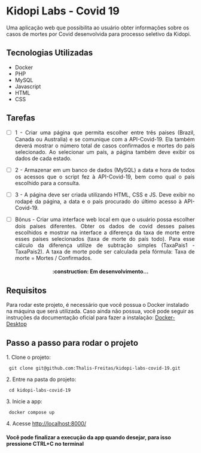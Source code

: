 # Kidopi Labs - Covid 19

Uma aplicação web que possibilita ao usuário obter informações sobre os casos de mortes por Covid desenvolvida para processo seletivo da Kidopi.

## Tecnologias Utilizadas

* Docker
* PHP
* MySQL
* Javascript
* HTML
* CSS

## Tarefas
<div align="justify">

- [ ] 1 - Criar uma página que permita escolher entre três países (Brazil, Canada ou Australia) e se comunique com a API-Covid-19. Ela também deverá mostrar o número total de casos confirmados e mortes do país selecionado. Ao selecionar um país, a página também deve exibir os dados de cada estado.

- [ ] 2 - Armazenar em um banco de dados (MySQL) a data e hora de todos os acessos que o script fez à API-Covid-19, bem como qual o país escolhido para a consulta.

- [ ] 3 - A página deve ser criada utilizando HTML, CSS e JS. Deve exibir no rodapé da página, a data e o país procurado do último acesso à API-Covid-19.

- [ ] Bônus - Criar uma interface web local em que o usuário possa escolher dois países diferentes. Obter os dados de covid desses países escolhidos e mostrar na interface a diferença da taxa de morte entre esses países selecionados (taxa de morte do país todo). Para esse cálculo da diferença utilize de subtração simples (TaxaPais1 - TaxaPais2). A taxa de morte pode ser calculada pela fórmula: Taxa de morte = Mortes / Confirmados.
</div>

<h4 align="center">
:construction: Em desenvolvimento...
</h4>

## Requisitos

Para rodar este projeto, é necessário que você possua o Docker instalado na máquina que será utilizada. Caso ainda não possua, você pode seguir as instruções da documentação oficial para fazer a instalação: [Docker-Desktop](https://www.docker.com/products/docker-desktop/)

## Passo a passo para rodar o projeto

<p align = "justify"> 1. Clone o projeto: </p>

```
 git clone git@github.com:Thalis-Freitas/kidopi-labs-covid-19.git
```

<p align = "justify"> 2. Entre na pasta do projeto: </p>

```
 cd kidopi-labs-covid-19
```

<p align = "justify"> 3. Inicie a app: </p>

```
 docker compose up
```

<p> 4. Acesse <a href="http://localhost:8000/"> http://localhost:8000/</a></p>

#### Você pode finalizar a execução da app quando desejar, para isso pressione CTRL+C no terminal